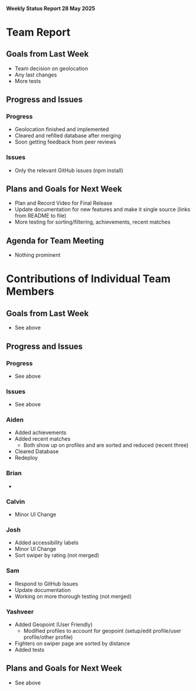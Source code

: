 #### Weekly Status Report 28 May 2025

# Team Report

## Goals from Last Week
 - Team decision on geolocation
 - Any last changes
 - More tests

## Progress and Issues

### Progress
 - Geolocation finished and implemented
 - Cleared and refilled database after merging
 - Soon getting feedback from peer reviews

### Issues
 - Only the relevant GitHub issues (npm install)

## Plans and Goals for Next Week
 - Plan and Record Video for Final Release
 - Update documentation for new features and make it single source (links from README to file)
 - More testing for sorting/filtering, achievements, recent matches

## Agenda for Team Meeting
 - Nothing prominent

# Contributions of Individual Team Members

## Goals from Last Week
 - See above

## Progress and Issues

### Progress
 - See above

### Issues
 - See above

### Aiden
 - Added achievements
 - Added recent matches
   - Both show up on profiles and are sorted and reduced (recent three)
 - Cleared Database
 - Redeploy

### Brian
 - 

### Calvin
 - Minor UI Change

### Josh
 - Added accessibility labels
 - Minor UI Change
 - Sort swiper by rating (not merged)

### Sam
 - Respond to GitHub Issues
 - Update documentation
 - Working on more thorough testing (not merged)

### Yashveer
 - Added Geopoint (User Friendly)
   - Modified profiles to account for geopoint (setup/edit profile/user profile/other profile)
 - Fighters on swiper page are sorted by distance
 - Added tests

## Plans and Goals for Next Week
 - See above

